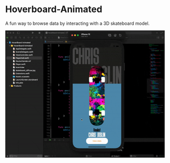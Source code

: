 # Hoverboard-Animated
A fun way to browse data by interacting with a 3D skateboard model.


![](ezgif-4-9b065183df04.gif)
